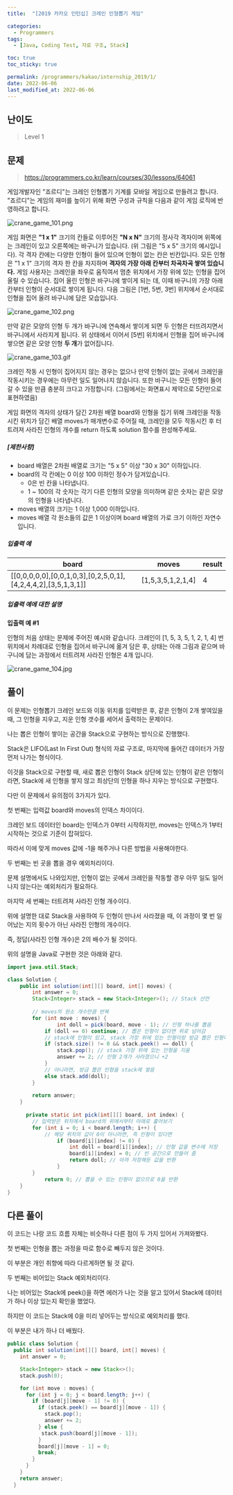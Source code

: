 ```yaml
---
title:  "[2019 카카오 인턴십] 크레인 인형뽑기 게임"

categories:
  - Programmers
tags:
  - [Java, Coding Test, 자료 구조, Stack]

toc: true
toc_sticky: true

permalink: /programmers/kakao/internship_2019/1/
date: 2022-06-06
last_modified_at: 2022-06-06
---
```



## 난이도

> Level 1

## 문제

> https://programmers.co.kr/learn/courses/30/lessons/64061

게임개발자인 "죠르디"는 크레인 인형뽑기 기계를 모바일 게임으로 만들려고 합니다.
"죠르디"는 게임의 재미를 높이기 위해 화면 구성과 규칙을 다음과 같이 게임 로직에 반영하려고 합니다.

![crane_game_101.png](https://grepp-programmers.s3.ap-northeast-2.amazonaws.com/files/production/69f1cd36-09f4-4435-8363-b71a650f7448/crane_game_101.png)

게임 화면은 **"1 x 1"** 크기의 칸들로 이루어진 **"N x N"** 크기의 정사각 격자이며 위쪽에는 크레인이 있고 오른쪽에는 바구니가 있습니다. (위 그림은 "5 x 5" 크기의 예시입니다). 각 격자 칸에는 다양한 인형이 들어 있으며 인형이 없는 칸은 빈칸입니다. 모든 인형은 "1 x 1" 크기의 격자 한 칸을 차지하며 **격자의 가장 아래 칸부터 차곡차곡 쌓여 있습니다.** 게임 사용자는 크레인을 좌우로 움직여서 멈춘 위치에서 가장 위에 있는 인형을 집어 올릴 수 있습니다. 집어 올린 인형은 바구니에 쌓이게 되는 데, 이때 바구니의 가장 아래 칸부터 인형이 순서대로 쌓이게 됩니다. 다음 그림은 [1번, 5번, 3번] 위치에서 순서대로 인형을 집어 올려 바구니에 담은 모습입니다.

![crane_game_102.png](https://grepp-programmers.s3.ap-northeast-2.amazonaws.com/files/production/638e2162-b1e4-4bbb-b0d7-62d31e97d75c/crane_game_102.png)

만약 같은 모양의 인형 두 개가 바구니에 연속해서 쌓이게 되면 두 인형은 터뜨려지면서 바구니에서 사라지게 됩니다. 위 상태에서 이어서 [5번] 위치에서 인형을 집어 바구니에 쌓으면 같은 모양 인형 **두 개**가 없어집니다.

![crane_game_103.gif](https://grepp-programmers.s3.ap-northeast-2.amazonaws.com/files/production/8569d736-091e-4771-b2d3-7a6e95a20c22/crane_game_103.gif)

크레인 작동 시 인형이 집어지지 않는 경우는 없으나 만약 인형이 없는 곳에서 크레인을 작동시키는 경우에는 아무런 일도 일어나지 않습니다. 또한 바구니는 모든 인형이 들어갈 수 있을 만큼 충분히 크다고 가정합니다. (그림에서는 화면표시 제약으로 5칸만으로 표현하였음)

게임 화면의 격자의 상태가 담긴 2차원 배열 board와 인형을 집기 위해 크레인을 작동시킨 위치가 담긴 배열 moves가 매개변수로 주어질 때, 크레인을 모두 작동시킨 후 터트려져 사라진 인형의 개수를 return 하도록 solution 함수를 완성해주세요.

##### **[제한사항]**

- board 배열은 2차원 배열로 크기는 "5 x 5" 이상 "30 x 30" 이하입니다.
- board의 각 칸에는 0 이상 100 이하인 정수가 담겨있습니다.
  - 0은 빈 칸을 나타냅니다.
  - 1 ~ 100의 각 숫자는 각기 다른 인형의 모양을 의미하며 같은 숫자는 같은 모양의 인형을 나타냅니다.
- moves 배열의 크기는 1 이상 1,000 이하입니다.
- moves 배열 각 원소들의 값은 1 이상이며 board 배열의 가로 크기 이하인 자연수입니다.

##### **입출력 예**

| board                                                        | moves             | result |
| ------------------------------------------------------------ | ----------------- | ------ |
| [[0,0,0,0,0],[0,0,1,0,3],[0,2,5,0,1],[4,2,4,4,2],[3,5,1,3,1]] | [1,5,3,5,1,2,1,4] | 4      |

##### **입출력 예에 대한 설명**

**입출력 예 #1**

인형의 처음 상태는 문제에 주어진 예시와 같습니다. 크레인이 [1, 5, 3, 5, 1, 2, 1, 4] 번 위치에서 차례대로 인형을 집어서 바구니에 옮겨 담은 후, 상태는 아래 그림과 같으며 바구니에 담는 과정에서 터트려져 사라진 인형은 4개 입니다.

![crane_game_104.jpg](https://grepp-programmers.s3.ap-northeast-2.amazonaws.com/files/production/bb0f59c7-6b72-485a-8302-217fe53ea88f/crane_game_104.jpg)

## 풀이

이 문제는 인형뽑기 크레인 보드와 이동 위치를 입력받은 후, 같은 인형이 2개 쌓여있을 때, 그 인형을 지우고, 지운 인형 갯수를 세어서 출력하는 문제이다.

나는 뽑은 인형이 쌓이는 공간을 Stack으로 구현하는 방식으로 진행했다.

Stack은 LIFO(Last In First Out) 형식의 자료 구조로, 마지막에 들어간 데이터가 가장 먼저 나가는 형식이다.

이것을 Stack으로 구현할 때, 새로 뽑은 인형이 Stack 상단에 있는 인형이 같은 인형이라면, Stack에 새 인형을 쌓지 않고 최상단의 인형을 하나 지우는 방식으로 구현했다.

다만 이 문제에서 유의점이 3가지가 있다.

첫 번째는 입력값 board와 moves의 인덱스 차이이다.

크레인 보드 데이터인 board는 인덱스가 0부터 시작하지만, moves는 인덱스가 1부터 시작하는 것으로 기준이 잡혀있다.

따라서 이에 맞게 moves 값에 -1을 해주거나 다른 방법을 사용해야한다.

두 번째는 빈 곳을 뽑을 경우 예외처리이다.

문제 설명에서도 나와있지만, 인형이 없는 곳에서 크레인을 작동할 경우 아무 일도 일어나지 않는다는 예외처리가 필요하다.

마지막 세 번째는 터트려져 사라진 인형 개수이다.

위에 설명한 대로 Stack을 사용하여 두 인형이 만나서 사라졌을 때, 이 과정이 몇 번 일어났는 지의 횟수가 아닌 사라진 인형의 개수이다.

즉, 정답(사라진 인형 개수)은 2의 배수가 될 것이다.

위의 설명을 Java로 구현한 것은 아래와 같다.

```java
import java.util.Stack;

class Solution {
    public int solution(int[][] board, int[] moves) {
        int answer = 0;
        Stack<Integer> stack = new Stack<Integer>(); // Stack 선언
				
      	// moves의 원소 개수만큼 반복
        for (int move : moves) {
        		int doll = pick(board, move - 1); // 인형 하나를 뽑음
            if (doll == 0) continue; // 뽑은 인형이 없다면 위로 넘어감
          	// stack에 인형이 있고, stack 가장 위에 있는 인형이랑 방금 뽑은 인형이 같다면
            if (stack.size() != 0 && stack.peek() == doll) {
                stack.pop(); // stack 가장 위에 있는 인형을 지움
                answer += 2; // 인형 2개가 사라졌으니 +2
            }
          	// 아니라면, 방금 뽑은 인형을 stack에 쌓음
            else stack.add(doll);
        }
        
        return answer;
    }
    
	  private static int pick(int[][] board, int index) {
      	// 입력받은 위치에서 board의 위에서부터 아래로 훑어보기
      	for (int i = 0; i < board.length; i++) {
          	// 해당 위치의 값이 0이 아니라면, 즉 인형이 있다면
        		if (board[i][index] != 0) {
          			int doll = board[i][index]; // 인형 값을 변수에 저장
          			board[i][index] = 0; // 빈 공간으로 만들어 줌
          			return doll; // 아까 저장해둔 값을 반환
        		}
      	}
    		return 0; // 뽑을 수 있는 인형이 없으므로 0을 반환
    }
}
```

## 다른 풀이

이 코드는 나랑 코드 흐름 자체는 비슷하나 다른 점이 두 가지 있어서 가져와봤다.

첫 번째는 인형을 뽑는 과정을 따로 함수로 빼두지 않은 것이다.

이 부분은 개인 취향에 따라 다르게하면 될 것 같다.

두 번째는 비어있는 Stack 예외처리이다.

나는 비어있는 Stack에 peek()을 하면 에러가 나는 것을 알고 있어서 Stack에 데이터가 하나 이상 있는지 확인을 했었다.

하지만 이 코드는 Stack에 0을 미리 넣어두는 방식으로 예외처리를 했다.

이 부분은 내가 하나 더 배웠다.

```java
public class Solution {
  public int solution(int[][] board, int[] moves) {
    int answer = 0;

    Stack<Integer> stack = new Stack<>();
    stack.push(0);

    for (int move : moves) {
      for (int j = 0; j < board.length; j++) {
        if (board[j][move - 1] != 0) {
          if (stack.peek() == board[j][move - 1]) {
            stack.pop();
            answer += 2;
          } else {
           stack.push(board[j][move - 1]);
          }
          board[j][move - 1] = 0;
          break;
        }
      }
    }
    return answer;
  }
```

